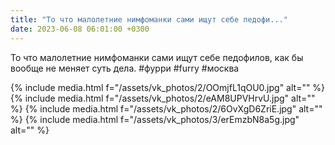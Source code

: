 ```yaml
---
title: "То что малолетние нимфоманки сами ищут себе педофи..."
date: 2023-06-08 06:01:00 +0300
---
```


То что малолетние нимфоманки сами ищут себе педофилов, как бы вообще не меняет суть дела.
#фурри #furry #москва


{% include media.html f="/assets/vk_photos/2/OOmjfL1qOU0.jpg" alt="" %}
{% include media.html f="/assets/vk_photos/2/eAM8UPVHrvU.jpg" alt="" %}
{% include media.html f="/assets/vk_photos/2/6OvXgD6ZriE.jpg" alt="" %}
{% include media.html f="/assets/vk_photos/3/erEmzbN8a5g.jpg" alt="" %}
